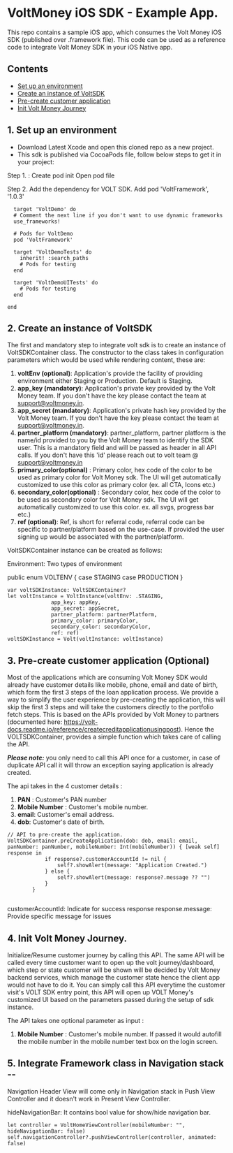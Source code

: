 # VoltMoney iOS SDK - Example App.

This repo contains a sample iOS app, which consumes the Volt Money iOS SDK (published over .framework file). This code can be used as a reference code to integrate Volt Money SDK in your iOS Native app.

## Contents
* [Set up an environment](#set-up-an-environment)
* [Create an instance of VoltSDK](#create-voltsdk-instance)
* [Pre-create customer application](#precreate-application)
* [Init Volt Money Journey](#init-volt-money-journey)

## 1. Set up an environment 

* Download Latest Xcode and open this cloned repo as a new project.
* This sdk is published via CocoaPods file, follow below steps to get it in your project: 

Step 1. : Create pod init
          Open pod file

Step 2. Add the dependency for VOLT SDK. 
 Add pod 'VoltFramework', '1.0.3'
	  
```  
  target 'VoltDemo' do
  # Comment the next line if you don't want to use dynamic frameworks
  use_frameworks!

  # Pods for VoltDemo
  pod 'VoltFramework'

  target 'VoltDemoTests' do
    inherit! :search_paths
    # Pods for testing
  end

  target 'VoltDemoUITests' do
    # Pods for testing
  end

end
```

## 2. Create an instance of VoltSDK

The first and mandatory step to integrate volt sdk is to create an instance of VoltSDKContainer class. The constructor to the class takes in configuration parameters which would be used while rendering content, these are: 

1. **voltEnv (optional)**: Application's provide the facility of providing environment either Staging or Production. Default is Staging. 
2. **app_key (mandatory)**: Application's private key provided by the Volt Money team. If you don't have the key please contact the team at support@voltmoney.in. 
3. **app_secret (mandatory)**: Application's private hash key provided by the Volt Money team. If you don't have the key please contact the team at support@voltmoney.in. 
4. **partner_platform (mandatory)**: partner_platform, partner platform is the name/id provided to you by the Volt Money team to identify the SDK user. This is a mandatory field and will be passed as header in all API calls. If you don't have this 'id' please reach out to volt team @ support@voltmoney.in
5. **primary_color(optional)** : Primary color, hex code of the color to be used as primary color for Volt Money sdk. The UI will get automatically customized to use this color as primary color (ex. all CTA, Icons etc.) 
6. **secondary_color(optional)** : Secondary color, hex code of the color to be used as secondary color for Volt Money sdk. The UI will get automatically customized to use this color. ex. all svgs, progress bar etc.)
7. **ref (optional)**: Ref, is short for referral code, referral code can be specific to partner/platform based on the use-case. If provided the user signing up would be associated with the partner/platform. 

VoltSDKContainer instance can be created as follows: 

Environment: Two types of environment

public enum VOLTENV {
    case STAGING
    case PRODUCTION
}

  ```
  var voltSDKInstance: VoltSDKContainer?
  let voltInstance = VoltInstance(voltEnv: .STAGING,
  				app_key: appKey,
  				app_secret: appSecret,
				partner_platform: partnerPlatform,
				primary_color: primaryColor,
				secondary_color: secondaryColor,
				ref: ref)
  voltSDKInstance = Volt(voltInstance: voltInstance)
  
  ```
 
## 3. Pre-create customer application (Optional) 

Most of the applications which are consuming Volt Money SDK would already have customer details like mobile, phone, email and date of birth, which form the first 3 steps of the loan application process. We provide a way to simplify the user experience by pre-creating the application, this will skip the first 3 steps and will take the customers directly to the portfolio fetch steps. This is based on the  APIs provided by  Volt Money  to partners (documented here: https://volt-docs.readme.io/reference/createcreditapplicationusingpost). Hence the VOLTSDKContainer, provides a simple function which takes care of calling the API. 

***Please note:*** you only need to call this API once for a customer, in case of duplicate API call it will throw an exception saying application is already created.

The api takes in the 4 customer details : 

1. **PAN** : Customer's PAN number 
2. **Mobile Number** : Customer's mobile number. 
3. **email**: Customer's email address. 
4. **dob**: Customer's date of birth. 


```
// API to pre-create the application. 
VoltSDKContainer.preCreateApplication(dob: dob, email: email, panNumber: panNumber, mobileNumber: Int(mobileNumber)) { [weak self] response in
            if response?.customerAccountId != nil {
                self?.showAlert(message: "Application Created.")
            } else {
                self?.showAlert(message: response?.message ?? "")
            }
        }
	
``` 
customerAccountId: Indicate for success response
response.message:  Provide specific message for issues


## 4. Init Volt Money Journey. 

Initialize/Resume customer journey by calling this API. The same API will be called every time customer want to open up the volt journey/dashboard, which step or state customer will be shown will be decided by Volt Money backend services, which manage the customer state hence the client app would not have to do it. You can simply call this API everytime the customer visit's VOLT SDK entry point, this API will open up VOLT Money's customized UI based on the parameters passed during the setup of sdk instance.

The API takes one optional parameter as input : 

1. **Mobile Number** : Customer's mobile number. If passed it would autofill the mobile number in the mobile number text box on the login screen. 

## 5. Integrate Framework class in Navigation stack --
Navigation Header View will come only in Navigation stack in Push View Controller and it doesn't work in Present View Controller.

hideNavigationBar: It contains bool value for show/hide navigation bar.
```
let controller = VoltHomeViewController(mobileNumber: "", hideNavigationBar: false)
self.navigationController?.pushViewController(controller, animated: false)
 
```
 

